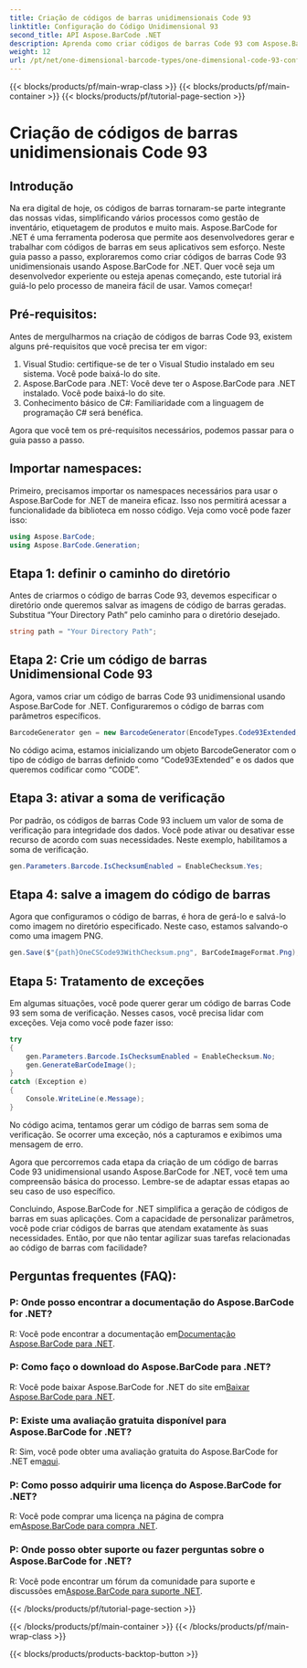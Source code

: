 ```yaml
---
title: Criação de códigos de barras unidimensionais Code 93
linktitle: Configuração do Código Unidimensional 93
second_title: API Aspose.BarCode .NET
description: Aprenda como criar códigos de barras Code 93 com Aspose.BarCode for .NET. Guia passo a passo para geração de código de barras.
weight: 12
url: /pt/net/one-dimensional-barcode-types/one-dimensional-code-93-configuration/
---
```


{{< blocks/products/pf/main-wrap-class >}}
{{< blocks/products/pf/main-container >}}
{{< blocks/products/pf/tutorial-page-section >}}

# Criação de códigos de barras unidimensionais Code 93


## Introdução

Na era digital de hoje, os códigos de barras tornaram-se parte integrante das nossas vidas, simplificando vários processos como gestão de inventário, etiquetagem de produtos e muito mais. Aspose.BarCode for .NET é uma ferramenta poderosa que permite aos desenvolvedores gerar e trabalhar com códigos de barras em seus aplicativos sem esforço. Neste guia passo a passo, exploraremos como criar códigos de barras Code 93 unidimensionais usando Aspose.BarCode for .NET. Quer você seja um desenvolvedor experiente ou esteja apenas começando, este tutorial irá guiá-lo pelo processo de maneira fácil de usar. Vamos começar!

## Pré-requisitos:

Antes de mergulharmos na criação de códigos de barras Code 93, existem alguns pré-requisitos que você precisa ter em vigor:
1. Visual Studio: certifique-se de ter o Visual Studio instalado em seu sistema. Você pode baixá-lo do site.
2. Aspose.BarCode para .NET: Você deve ter o Aspose.BarCode para .NET instalado. Você pode baixá-lo do site.
3. Conhecimento básico de C#: Familiaridade com a linguagem de programação C# será benéfica.

Agora que você tem os pré-requisitos necessários, podemos passar para o guia passo a passo.

## Importar namespaces:

Primeiro, precisamos importar os namespaces necessários para usar o Aspose.BarCode for .NET de maneira eficaz. Isso nos permitirá acessar a funcionalidade da biblioteca em nosso código. Veja como você pode fazer isso:

```csharp
using Aspose.BarCode;
using Aspose.BarCode.Generation;
```

## Etapa 1: definir o caminho do diretório

Antes de criarmos o código de barras Code 93, devemos especificar o diretório onde queremos salvar as imagens de código de barras geradas. Substitua “Your Directory Path” pelo caminho para o diretório desejado.

```csharp
string path = "Your Directory Path";
```

## Etapa 2: Crie um código de barras Unidimensional Code 93

Agora, vamos criar um código de barras Code 93 unidimensional usando Aspose.BarCode for .NET. Configuraremos o código de barras com parâmetros específicos.

```csharp
BarcodeGenerator gen = new BarcodeGenerator(EncodeTypes.Code93Extended, "CODE");
```

No código acima, estamos inicializando um objeto BarcodeGenerator com o tipo de código de barras definido como “Code93Extended” e os dados que queremos codificar como “CODE”.

## Etapa 3: ativar a soma de verificação

Por padrão, os códigos de barras Code 93 incluem um valor de soma de verificação para integridade dos dados. Você pode ativar ou desativar esse recurso de acordo com suas necessidades. Neste exemplo, habilitamos a soma de verificação.

```csharp
gen.Parameters.Barcode.IsChecksumEnabled = EnableChecksum.Yes;
```

## Etapa 4: salve a imagem do código de barras

Agora que configuramos o código de barras, é hora de gerá-lo e salvá-lo como imagem no diretório especificado. Neste caso, estamos salvando-o como uma imagem PNG.

```csharp
gen.Save($"{path}OneCSCode93WithChecksum.png", BarCodeImageFormat.Png);
```

## Etapa 5: Tratamento de exceções

Em algumas situações, você pode querer gerar um código de barras Code 93 sem soma de verificação. Nesses casos, você precisa lidar com exceções. Veja como você pode fazer isso:

```csharp
try
{
    gen.Parameters.Barcode.IsChecksumEnabled = EnableChecksum.No;
    gen.GenerateBarCodeImage();
}
catch (Exception e)
{
    Console.WriteLine(e.Message);
}
```

No código acima, tentamos gerar um código de barras sem soma de verificação. Se ocorrer uma exceção, nós a capturamos e exibimos uma mensagem de erro.

Agora que percorremos cada etapa da criação de um código de barras Code 93 unidimensional usando Aspose.BarCode for .NET, você tem uma compreensão básica do processo. Lembre-se de adaptar essas etapas ao seu caso de uso específico.

Concluindo, Aspose.BarCode for .NET simplifica a geração de códigos de barras em suas aplicações. Com a capacidade de personalizar parâmetros, você pode criar códigos de barras que atendam exatamente às suas necessidades. Então, por que não tentar agilizar suas tarefas relacionadas ao código de barras com facilidade?

## Perguntas frequentes (FAQ):

### P: Onde posso encontrar a documentação do Aspose.BarCode for .NET?
 R: Você pode encontrar a documentação em[Documentação Aspose.BarCode para .NET](https://reference.aspose.com/barcode/net/).

### P: Como faço o download do Aspose.BarCode para .NET?
 R: Você pode baixar Aspose.BarCode for .NET do site em[Baixar Aspose.BarCode para .NET](https://releases.aspose.com/barcode/net/).

### P: Existe uma avaliação gratuita disponível para Aspose.BarCode for .NET?
 R: Sim, você pode obter uma avaliação gratuita do Aspose.BarCode for .NET em[aqui](https://releases.aspose.com/).

### P: Como posso adquirir uma licença do Aspose.BarCode for .NET?
 R: Você pode comprar uma licença na página de compra em[Aspose.BarCode para compra .NET](https://purchase.aspose.com/buy).

### P: Onde posso obter suporte ou fazer perguntas sobre o Aspose.BarCode for .NET?
 R: Você pode encontrar um fórum da comunidade para suporte e discussões em[Aspose.BarCode para suporte .NET](https://forum.aspose.com/c/barcode/13).

{{< /blocks/products/pf/tutorial-page-section >}}

{{< /blocks/products/pf/main-container >}}
{{< /blocks/products/pf/main-wrap-class >}}

{{< blocks/products/products-backtop-button >}}
